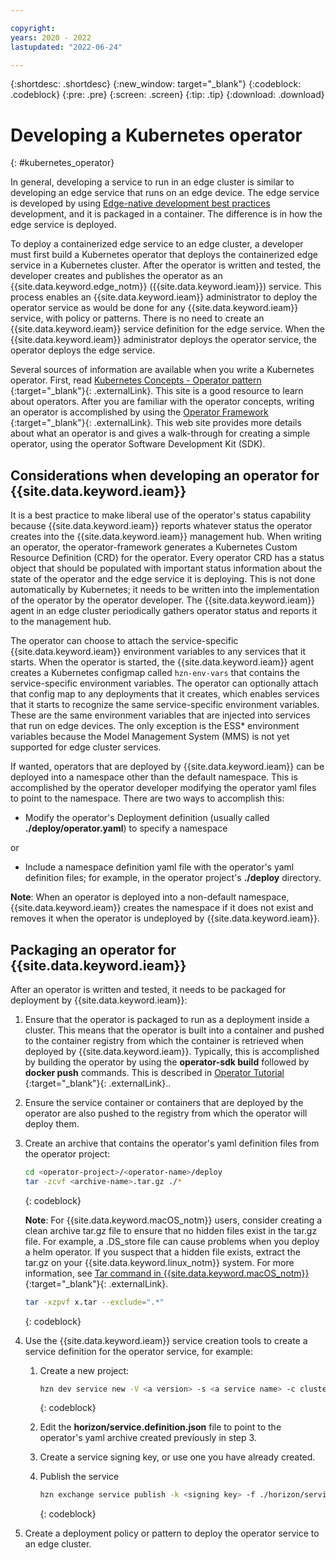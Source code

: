 ```yaml
---

copyright:
years: 2020 - 2022
lastupdated: "2022-06-24"

---
```


{:shortdesc: .shortdesc}
{:new_window: target="_blank"}
{:codeblock: .codeblock}
{:pre: .pre}
{:screen: .screen}
{:tip: .tip}
{:download: .download}

# Developing a Kubernetes operator
{: #kubernetes_operator}

In general, developing a service to run in an edge cluster is similar to developing an edge service that runs on an edge device. The edge service is developed by using [Edge-native development best practices](best_practices.md) development, and it is packaged in a container. The difference is in how the edge service is deployed.

To deploy a containerized edge service to an edge cluster, a developer must first build a Kubernetes operator that deploys the containerized edge service in a Kubernetes cluster. After the operator is written and tested, the developer creates and publishes the operator as an {{site.data.keyword.edge_notm}} ({{site.data.keyword.ieam}}) service. This process enables an {{site.data.keyword.ieam}} administrator to deploy the operator service as would be done for any {{site.data.keyword.ieam}} service, with policy or patterns. There is no need to create an {{site.data.keyword.ieam}} service definition for the edge service. When the {{site.data.keyword.ieam}} administrator deploys the operator service, the operator deploys the edge service.

Several sources of information are available when you write a Kubernetes operator. First, read [Kubernetes Concepts - Operator pattern ](https://kubernetes.io/docs/concepts/extend-kubernetes/operator/){:target="_blank"}{: .externalLink}. This site is a good resource to learn about operators. After you are familiar with the operator concepts, writing an operator is accomplished by using the [Operator Framework ](https://operatorframework.io/){:target="_blank"}{: .externalLink}. This web site provides more details about what an operator is and gives a walk-through for creating a simple operator, using the operator Software Development Kit (SDK).

## Considerations when developing an operator for {{site.data.keyword.ieam}}

It is a best practice to make liberal use of the operator's status capability because {{site.data.keyword.ieam}} reports whatever status the operator creates into the {{site.data.keyword.ieam}} management hub. When writing an operator, the operator-framework generates a Kubernetes Custom Resource Definition (CRD) for the operator. Every operator CRD has a status object that should be populated with important status information about the state of the operator and the edge service it is deploying. This is not done automatically by Kubernetes; it needs to be written into the implementation of the operator by the operator developer. The {{site.data.keyword.ieam}} agent in an edge cluster periodically gathers operator status and reports it to the management hub.

The operator can choose to attach the service-specific {{site.data.keyword.ieam}} environment variables to any services that it starts. When the operator is started, the {{site.data.keyword.ieam}} agent creates a Kubernetes configmap called `hzn-env-vars` that contains the service-specific environment variables. The operator can optionally attach that config map to any deployments that it creates, which enables services that it starts to recognize the same service-specific environment variables. These are the same environment variables that are injected into services that run on edge devices. The only exception is the ESS* environment variables because the Model Management System (MMS) is not yet supported for edge cluster services.

If wanted, operators that are deployed by {{site.data.keyword.ieam}} can be deployed into a namespace other than the default namespace. This is accomplished by the operator developer modifying the operator yaml files to point to the namespace. There are two ways to accomplish this:

* Modify the operator's Deployment definition (usually called **./deploy/operator.yaml**) to specify a namespace

or

* Include a namespace definition yaml file with the operator's yaml definition files; for example, in the operator project's **./deploy** directory.

**Note**: When an operator is deployed into a non-default namespace, {{site.data.keyword.ieam}} creates the namespace if it does not exist and removes it when the operator is undeployed by {{site.data.keyword.ieam}}.

## Packaging an operator for {{site.data.keyword.ieam}}

After an operator is written and tested, it needs to be packaged for deployment by {{site.data.keyword.ieam}}:

1. Ensure that the operator is packaged to run as a deployment inside a cluster. This means that the operator is built into a container and pushed to the container registry from which the container is retrieved when deployed by {{site.data.keyword.ieam}}. Typically, this is accomplished by building the operator by using the **operator-sdk build** followed by **docker push** commands. This is described in [Operator Tutorial ](https://sdk.operatorframework.io/docs/building-operators/golang/tutorial/#2-run-as-a-deployment-inside-the-cluster){:target="_blank"}{: .externalLink}..

2. Ensure the service container or containers that are deployed by the operator are also pushed to the registry from which the operator will deploy them.

3. Create an archive that contains the operator's yaml definition files from the operator project:

   ```bash
   cd <operator-project>/<operator-name>/deploy
   tar -zcvf <archive-name>.tar.gz ./*
   ```
   {: codeblock}

   **Note**: For {{site.data.keyword.macOS_notm}} users, consider creating a clean archive tar.gz file to ensure that no hidden files exist in the tar.gz file. For example, a .DS_store file can cause problems when you deploy a helm operator. If you suspect that a hidden file exists, extract the tar.gz on your {{site.data.keyword.linux_notm}} system. For more information, see [Tar command in {{site.data.keyword.macOS_notm}} ](https://stackoverflow.com/questions/8766730/tar-command-in-mac-os-x-adding-hidden-files-why){:target="_blank"}{: .externalLink}.

   ```bash
   tar -xzpvf x.tar --exclude=".*"
   ```
   {: codeblock}

4. Use the {{site.data.keyword.ieam}} service creation tools to create a service definition for the operator service, for example:

   1. Create a new project:

      ```bash
      hzn dev service new -V <a version> -s <a service name> -c cluster
      ```
      {: codeblock}

   2. Edit the **horizon/service.definition.json** file to point to the operator's yaml archive created previously in step 3.

   3. Create a service signing key, or use one you have already created.

   4. Publish the service

      ```bash
      hzn exchange service publish -k <signing key> -f ./horizon/service.definition.json
      ```
      {: codeblock}

5. Create a deployment policy or pattern to deploy the operator service to an edge cluster.
